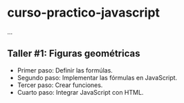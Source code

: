 # curso-practico-javascript

...

##  Taller #1: Figuras geométricas
- Primer paso: Definir las formúlas.
- Segundo paso: Implementar las fórmulas en JavaScript.
- Tercer paso: Crear funciones.
- Cuarto paso: Integrar JavaScript con HTML.